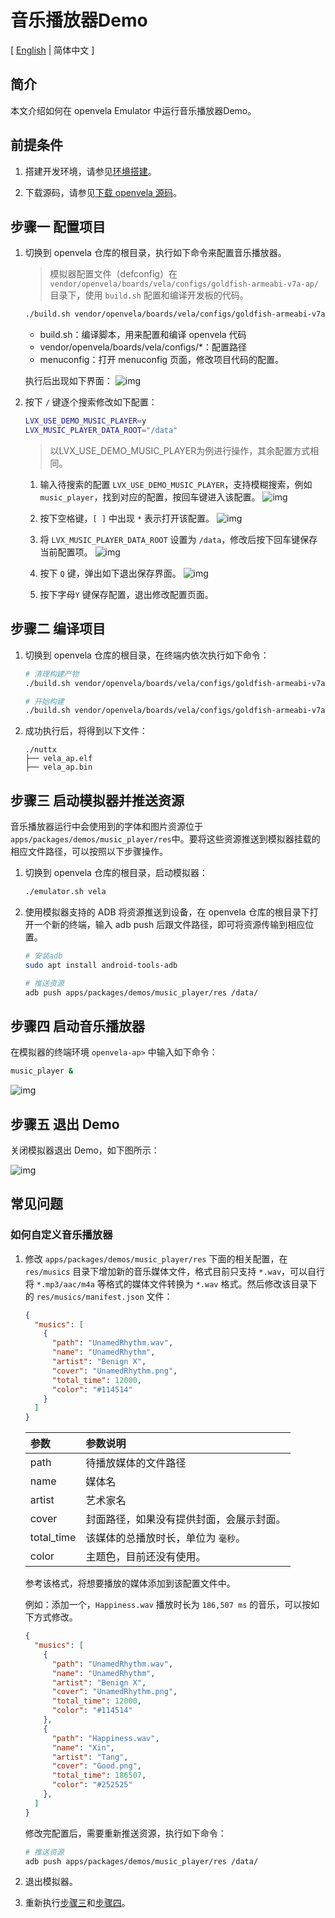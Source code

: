 # 音乐播放器Demo

\[ [English](./../../en/demo/Music_Player_Example.md) | 简体中文 \]

## 简介

本文介绍如何在 openvela Emulator 中运行音乐播放器Demo。

## 前提条件

1. 搭建开发环境，请参见[环境搭建](../quickstart/Set_up_the_development_environment_zh-cn.md)。

2. 下载源码，请参见[下载 openvela 源码](../quickstart/Download_Vela_sources_zh-cn.md)。

## 步骤一 配置项目

1. 切换到 openvela 仓库的根目录，执行如下命令来配置音乐播放器。
    > 模拟器配置文件（defconfig）在 `vendor/openvela/boards/vela/configs/goldfish-armeabi-v7a-ap/` 目录下，使用 `build.sh` 配置和编译开发板的代码。

    ```Bash
    ./build.sh vendor/openvela/boards/vela/configs/goldfish-armeabi-v7a-ap menuconfig
    ```

    - build.sh：编译脚本，用来配置和编译 openvela 代码
    - vendor/openvela/boards/vela/configs/*：配置路径
    - menuconfig：打开 menuconfig 页面，修改项目代码的配置。

    执行后出现如下界面：
    ![img](images/020.png)

2. 按下 `/` 键逐个搜索修改如下配置：

    ```Bash
    LVX_USE_DEMO_MUSIC_PLAYER=y
    LVX_MUSIC_PLAYER_DATA_ROOT="/data"
    ```

    > 以LVX_USE_DEMO_MUSIC_PLAYER为例进行操作，其余配置方式相同。

    1. 输入待搜索的配置 `LVX_USE_DEMO_MUSIC_PLAYER`，支持模糊搜索，例如 `music_player`，找到对应的配置，按回车键进入该配置。
    ![img](images/021.png)

    2. 按下空格键，`[ ]` 中出现 `*` 表示打开该配置。
    ![img](images/022.png)

    3. 将 `LVX_MUSIC_PLAYER_DATA_ROOT` 设置为 `/data`，修改后按下回车键保存当前配置项。
    ![img](images/023.png)

    4. 按下 `Q` 键，弹出如下退出保存界面。
    ![img](images/024.png)

    5. 按下字母`Y` 键保存配置，退出修改配置页面。

## 步骤二 编译项目

1. 切换到 openvela 仓库的根目录，在终端内依次执行如下命令：
   
    ```Bash
    # 清理构建产物
    ./build.sh vendor/openvela/boards/vela/configs/goldfish-armeabi-v7a-ap distclean -j$(nproc)

    # 开始构建
    ./build.sh vendor/openvela/boards/vela/configs/goldfish-armeabi-v7a-ap -j$(nproc)
    ```

2. 成功执行后，将得到以下文件：

    ```
    ./nuttx
    ├── vela_ap.elf
    ├── vela_ap.bin
    ```

## 步骤三 启动模拟器并推送资源
音乐播放器运行中会使用到的字体和图片资源位于`apps/packages/demos/music_player/res`中。要将这些资源推送到模拟器挂载的相应文件路径，可以按照以下步骤操作。

1. 切换到 openvela 仓库的根目录，启动模拟器：

    ```Bash
    ./emulator.sh vela
    ```

2. 使用模拟器支持的 ADB 将资源推送到设备，在 openvela 仓库的根目录下打开一个新的终端，输入 adb push 后跟文件路径，即可将资源传输到相应位置。

    ```Bash
    # 安装adb
    sudo apt install android-tools-adb

    # 推送资源
    adb push apps/packages/demos/music_player/res /data/
    ```

## 步骤四 启动音乐播放器

在模拟器的终端环境 `openvela-ap>` 中输入如下命令：

```Bash
music_player &
```
![img](images/025.png)

## 步骤五 退出 Demo

关闭模拟器退出 Demo，如下图所示：

![img](images/026.png)

## 常见问题

### 如何自定义音乐播放器

1. 修改 `apps/packages/demos/music_player/res` 下面的相关配置，在 `res/musics` 目录下增加新的音乐媒体文件，格式目前只支持 `*.wav`，可以自行将 `*.mp3/aac/m4a` 等格式的媒体文件转换为 `*.wav` 格式。然后修改该目录下的 `res/musics/manifest.json` 文件：

    ```JSON
    {
      "musics": [
        {
          "path": "UnamedRhythm.wav",
          "name": "UnamedRhythm",
          "artist": "Benign X",
          "cover": "UnamedRhythm.png",
          "total_time": 12000,
          "color": "#114514"
        }
      ]
    }
    ```

    | 参数       | 参数说明                                 |
    | :--------- | :--------------------------------------- |
    | path       | 待播放媒体的文件路径                     |
    | name       | 媒体名                                   |
    | artist     | 艺术家名                                 |
    | cover      | 封面路径，如果没有提供封面，会展示封面。 |
    | total_time | 该媒体的总播放时长，单位为 `毫秒`。      |
    | color      | 主题色，目前还没有使用。                 |

    参考该格式，将想要播放的媒体添加到该配置文件中。

    例如：添加一个，`Happiness.wav` 播放时长为 `186,507 ms` 的音乐，可以按如下方式修改。

    ```JSON
    {
      "musics": [
        {
          "path": "UnamedRhythm.wav",
          "name": "UnamedRhythm",
          "artist": "Benign X",
          "cover": "UnamedRhythm.png",
          "total_time": 12000,
          "color": "#114514"
        },
        {
          "path": "Happiness.wav",
          "name": "Xin",
          "artist": "Tang",
          "cover": "Good.png",
          "total_time": 186507,
          "color": "#252525"
        },
      ]
    }
    ```

    修改完配置后，需要重新推送资源，执行如下命令：

    ```Bash
    # 推送资源
    adb push apps/packages/demos/music_player/res /data/
    ```

2. 退出模拟器。

3. 重新执行[步骤三](#步骤三-启动模拟器并推送资源)和[步骤四](#步骤四-启动音乐播放器)。
